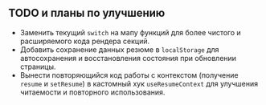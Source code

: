 ## TODO и планы по улучшению

- Заменить текущий `switch` на мапу функций для более чистого и расширяемого кода рендера секций.
- Добавить сохранение данных резюме в `localStorage` для автосохранения и восстановления состояния при обновлении страницы.
- Вынести повторяющийся код работы с контекстом (получение `resume` и `setResume`) в кастомный хук `useResumeContext` для улучшения читаемости и повторного использования.